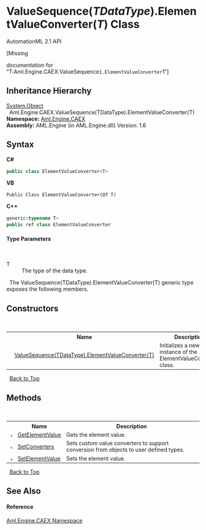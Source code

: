 # ValueSequence(*TDataType*).ElementValueConverter(*T*) Class
AutomationML 2.1 API 

\[Missing <summary> documentation for "T:Aml.Engine.CAEX.ValueSequence`1.ElementValueConverter`1"\]


## Inheritance Hierarchy
<a href="https://docs.microsoft.com/dotnet/api/system.object" target="_parent" rel="noopener noreferrer">System.Object</a><br />&nbsp;&nbsp;Aml.Engine.CAEX.ValueSequence(TDataType).ElementValueConverter(T)<br />
**Namespace:**&nbsp;<a href="N_Aml_Engine_CAEX">Aml.Engine.CAEX</a><br />**Assembly:**&nbsp;AML.Engine (in AML.Engine.dll) Version: 1.6

## Syntax

**C#**<br />
``` C#
public class ElementValueConverter<T>

```

**VB**<br />
``` VB
Public Class ElementValueConverter(Of T)
```

**C++**<br />
``` C++
generic<typename T>
public ref class ElementValueConverter
```


#### Type Parameters
&nbsp;<dl><dt>T</dt><dd>The type of the data type.</dd></dl>&nbsp;
The ValueSequence(TDataType).ElementValueConverter(T) generic type exposes the following members.


## Constructors
&nbsp;<table><tr><th></th><th>Name</th><th>Description</th></tr><tr><td>![Public method](media/pubmethod.gif "Public method")</td><td><a href="M_Aml_Engine_CAEX_ValueSequence_1_ElementValueConverter_1__ctor">ValueSequence(TDataType).ElementValueConverter(T)</a></td><td>
Initializes a new instance of the ElementValueConverter class.</td></tr></table>&nbsp;
<a href="#valuesequence(*tdatatype*).elementvalueconverter(*t*)-class">Back to Top</a>

## Methods
&nbsp;<table><tr><th></th><th>Name</th><th>Description</th></tr><tr><td>![Public method](media/pubmethod.gif "Public method")</td><td><a href="M_Aml_Engine_CAEX_ValueSequence_1_ElementValueConverter_1_GetElementValue">GetElementValue</a></td><td>
Gets the element value.</td></tr><tr><td>![Public method](media/pubmethod.gif "Public method")</td><td><a href="M_Aml_Engine_CAEX_ValueSequence_1_ElementValueConverter_1_SetConverters">SetConverters</a></td><td>
Sets custom value converters to support conversion from objects to user defined types.</td></tr><tr><td>![Public method](media/pubmethod.gif "Public method")</td><td><a href="M_Aml_Engine_CAEX_ValueSequence_1_ElementValueConverter_1_SetElementValue">SetElementValue</a></td><td>
Sets the element value.</td></tr></table>&nbsp;
<a href="#valuesequence(*tdatatype*).elementvalueconverter(*t*)-class">Back to Top</a>

## See Also


#### Reference
<a href="N_Aml_Engine_CAEX">Aml.Engine.CAEX Namespace</a><br />